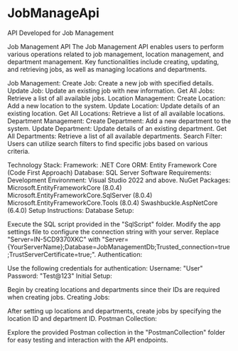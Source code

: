 # JobManageApi
API Developed for Job Management

Job Management API
The Job Management API enables users to perform various operations related to job management, location management, and department management. Key functionalities include creating, updating, and retrieving jobs, as well as managing locations and departments.

Job Management:
Create Job: Create a new job with specified details.
Update Job: Update an existing job with new information.
Get All Jobs: Retrieve a list of all available jobs.
Location Management:
Create Location: Add a new location to the system.
Update Location: Update details of an existing location.
Get All Locations: Retrieve a list of all available locations.
Department Management:
Create Department: Add a new department to the system.
Update Department: Update details of an existing department.
Get All Departments: Retrieve a list of all available departments.
Search Filter:
Users can utilize search filters to find specific jobs based on various criteria.

Technology Stack:
Framework: .NET Core
ORM: Entity Framework Core (Code First Approach)
Database: SQL Server
Software Requirements:
Development Environment: Visual Studio 2022 and above.
NuGet Packages:
Microsoft.EntityFrameworkCore (8.0.4)
Microsoft.EntityFrameworkCore.SqlServer (8.0.4)
Microsoft.EntityFrameworkCore.Tools (8.0.4)
Swashbuckle.AspNetCore (6.4.0)
Setup Instructions:
Database Setup:

Execute the SQL script provided in the "SqlScript" folder.
Modify the app settings file to configure the connection string with your server. Replace "Server=IN-5CD9370XKC" with "Server={YourServerName};Database=JobManagementDb;Trusted_connection=true;TrustServerCertificate=true;".
Authentication:

Use the following credentials for authentication:
Username: "User"
Password: "Test@123"
Initial Setup:

Begin by creating locations and departments since their IDs are required when creating jobs.
Creating Jobs:

After setting up locations and departments, create jobs by specifying the location ID and department ID.
Postman Collection:

Explore the provided Postman collection in the "PostmanCollection" folder for easy testing and interaction with the API endpoints.

